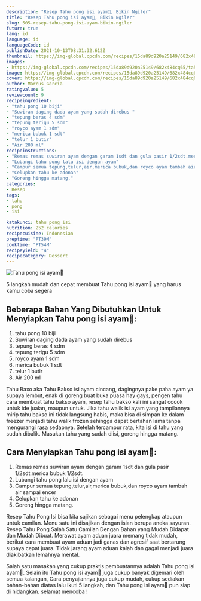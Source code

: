 ```yaml
---
description: "Resep Tahu pong isi ayam💓, Bikin Ngiler"
title: "Resep Tahu pong isi ayam💓, Bikin Ngiler"
slug: 505-resep-tahu-pong-isi-ayam-bikin-ngiler
future: true
lang: id
language: id
languageCode: id
publishDate: 2021-10-13T08:31:32.612Z 
thumbnail: https://img-global.cpcdn.com/recipes/15da89d920a25149/682x484cq65/tahu-pong-isi-ayam-foto-resep-utama.png
images:
- https://img-global.cpcdn.com/recipes/15da89d920a25149/682x484cq65/tahu-pong-isi-ayam-foto-resep-utama.png
image: https://img-global.cpcdn.com/recipes/15da89d920a25149/682x484cq65/tahu-pong-isi-ayam-foto-resep-utama.png
cover: https://img-global.cpcdn.com/recipes/15da89d920a25149/682x484cq65/tahu-pong-isi-ayam-foto-resep-utama.png
author: Marcus Garcia
ratingvalue: 5
reviewcount: 9
recipeingredient:
- "tahu pong 10 biji"
- "Suwiran daging dada ayam yang sudah direbus "
- "tepung beras 4 sdm"
- "tepung terigu 5 sdm"
- "royco ayam 1 sdm"
- "merica bubuk 1 sdt"
- "telur 1 butir"
- "Air 200 ml"
recipeinstructions:
- "Remas remas suwiran ayam dengan garam 1sdt dan gula pasir 1/2sdt.merica bubuk 1/2sdt."
- "Lubangi tahu pong lalu isi dengan ayam"
- "Campur semua tepung,telur,air,merica bubuk,dan royco ayam tambah air sampai encer"
- "Celupkan tahu ke adonan"
- "Goreng hingga matang."
categories:
- Resep
tags:
- tahu
- pong
- isi

katakunci: tahu pong isi 
nutrition: 252 calories
recipecuisine: Indonesian
preptime: "PT39M"
cooktime: "PT54M"
recipeyield: "4"
recipecategory: Dessert
---
```



![Tahu pong isi ayam💓](https://img-global.cpcdn.com/recipes/15da89d920a25149/682x484cq65/tahu-pong-isi-ayam-foto-resep-utama.png)

5 langkah mudah dan cepat membuat  Tahu pong isi ayam💓 yang harus kamu coba segera

<!--inarticleads1-->

## Beberapa Bahan Yang Dibutuhkan Untuk Menyiapkan Tahu pong isi ayam💓:

1. tahu pong 10 biji
1. Suwiran daging dada ayam yang sudah direbus 
1. tepung beras 4 sdm
1. tepung terigu 5 sdm
1. royco ayam 1 sdm
1. merica bubuk 1 sdt
1. telur 1 butir
1. Air 200 ml

Tahu Baxo aka Tahu Bakso isi ayam cincang, dagingnya pake paha ayam ya supaya lembut, enak di goreng buat buka puasa hay gays, pengen tahu cara membuat tahu bakso ayam, resep tahu bakso kali ini sangat cocok untuk ide jualan, maupun untuk. Jika tahu walik isi ayam yang tampilannya mirip tahu bakso ini tidak langsung habis, maka bisa di simpan ke dalam freezer menjadi tahu walik frozen sehingga dapat bertahan lama tanpa mengurangi rasa sedapnya. Setelah tercampur rata, kita isi di tahu yang sudah dibalik. Masukan tahu yang sudah diisi, goreng hingga matang. 

<!--inarticleads2-->

## Cara Menyiapkan Tahu pong isi ayam💓:

1. Remas remas suwiran ayam dengan garam 1sdt dan gula pasir 1/2sdt.merica bubuk 1/2sdt.
1. Lubangi tahu pong lalu isi dengan ayam
1. Campur semua tepung,telur,air,merica bubuk,dan royco ayam tambah air sampai encer
1. Celupkan tahu ke adonan
1. Goreng hingga matang.


Resep Tahu Pong Isi bisa kita sajikan sebagai menu pelengkap ataupun untuk camilan. Menu satu ini disajikan dengan isian berupa aneka sayuran. Resep Tahu Pong Salah Satu Camilan Dengan Bahan yang Mudah Didapat dan Mudah Dibuat. Merawat ayam aduan juara memang tidak mudah, berikut cara membuat ayam aduan jadi ganas dan agresif saat bertarung supaya cepat juara. Tidak jarang ayam aduan kalah dan gagal menjadi juara diakibatkan lemahnya mental. 

Salah satu masakan yang cukup praktis pembuatannya adalah  Tahu pong isi ayam💓. Selain itu  Tahu pong isi ayam💓  juga cukup banyak digemari oleh semua kalangan, Cara penyajiannya juga cukup mudah, cukup sediakan bahan-bahan diatas lalu ikuti 5 langkah, dan  Tahu pong isi ayam💓  pun siap di hidangkan. selamat mencoba !
